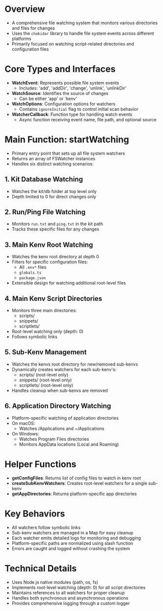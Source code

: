 # Overview
- A comprehensive file watching system that monitors various directories and files for changes
- Uses the `chokidar` library to handle file system events across different platforms
- Primarily focused on watching script-related directories and configuration files

# Core Types and Interfaces
- **WatchEvent**: Represents possible file system events
  - Includes: 'add', 'addDir', 'change', 'unlink', 'unlinkDir'
- **WatchSource**: Identifies the source of changes
  - Can be either 'app' or 'kenv'
- **WatchOptions**: Configuration options for watchers
  - Contains `ignoreInitial` flag to control initial scan behavior
- **WatcherCallback**: Function type for handling watch events
  - Async function receiving event name, file path, and optional source

# Main Function: startWatching
- Primary entry point that sets up all file system watchers
- Returns an array of FSWatcher instances
- Handles six distinct watching scenarios:

## 1. Kit Database Watching
- Watches the kit/db folder at top level only
- Depth limited to 0 for direct changes only

## 2. Run/Ping File Watching
- Monitors `run.txt` and `ping.txt` in the kit path
- Tracks these specific files for any changes

## 3. Main Kenv Root Watching
- Watches the kenv root directory at depth 0
- Filters for specific configuration files:
  - All `.env*` files
  - `globals.ts`
  - `package.json`
- Extensible design for watching additional root-level files

## 4. Main Kenv Script Directories
- Monitors three main directories:
  - scripts/
  - snippets/
  - scriptlets/
- Root-level watching only (depth: 0)
- Follows symbolic links

## 5. Sub-Kenv Management
- Watches the kenvs root directory for new/removed sub-kenvs
- Dynamically creates watchers for each sub-kenv's:
  - scripts/ (root-level only)
  - snippets/ (root-level only)
  - scriptlets/ (root-level only)
- Handles cleanup when sub-kenvs are removed

## 6. Application Directory Watching
- Platform-specific watching of application directories
- On macOS:
  - Watches /Applications and ~/Applications
- On Windows:
  - Watches Program Files directories
  - Monitors AppData locations (Local and Roaming)

# Helper Functions
- **getConfigFiles**: Returns list of config files to watch in kenv root
- **createSubKenvWatchers**: Creates root-level watchers for a single sub-kenv
- **getAppDirectories**: Returns platform-specific app directories

# Key Behaviors
- All watchers follow symbolic links
- Sub-kenv watchers are managed in a Map for easy cleanup
- Each watcher emits detailed logs for monitoring and debugging
- Platform-specific paths are normalized using slash function
- Errors are caught and logged without crashing the system

# Technical Details
- Uses Node.js native modules (path, os, fs)
- Implements root-level watching (depth: 0) for all script directories
- Maintains references to all watchers for proper cleanup
- Handles both synchronous and asynchronous operations
- Provides comprehensive logging through a custom logger 
